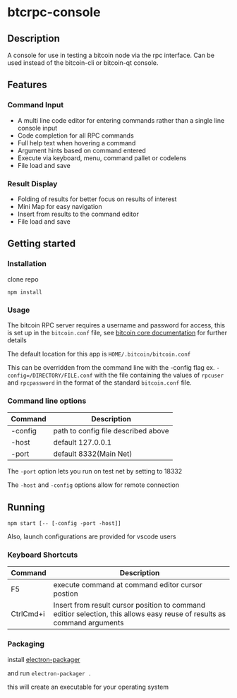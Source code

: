 # btcrpc-console

## Description
A console for use in testing a bitcoin node via the rpc interface.  Can be used instead of the bitcoin-cli or bitcoin-qt console.

## Features
### Command Input
* A multi line code editor for entering commands rather than a single line console input
* Code completion for all RPC commands
* Full help text when hovering a command
* Argument hints based on command entered
* Execute via keyboard, menu, command pallet or codelens
* File load and save

### Result Display
* Folding of results for better focus on results of interest
* Mini Map for easy navigation
* Insert from results to the command editor
* File load and save

## Getting started
### Installation
clone repo

`npm install`

### Usage
The bitcoin RPC server requires a username and password for access, this is set up in the 
`bitcoin.conf` file, see [bitcoin core documentation](https://en.bitcoin.it/wiki/Running_Bitcoin#Bitcoin.conf_Configuration_File) for further details

The default location for this app is `HOME/.bitcoin/bitcoin.conf`

This can be overridden from the command line with the -config flag ex. `-config=/DIRECTORY/FILE.conf` with the file containing the values of `rpcuser` and `rpcpassword` in the format of the standard `bitcoin.conf` file.

### Command line options
| Command | Description                         |
| ------- | -----------                         |
| -config | path to config file described above |
| -host   | default 127.0.0.1                   |
| -port   | default 8332(Main Net)              |

The `-port` option lets you run on test net by setting to 18332

The `-host` and `-config` options allow for remote connection

## Running

`npm start [-- [-config -port -host]]` 

Also, launch configurations are provided for vscode users

### Keyboard Shortcuts
| Command | Description                         |
| ------- | -----------                         |
| F5      | execute command at command editor cursor postion |
| CtrlCmd+i | Insert from result cursor position to command editior selection, this allows easy reuse of results as command arguments

### Packaging
install [electron-packager](https://www.npmjs.com/package/electron-packager)

and run `electron-packager .`

this will create an executable for your operating system
